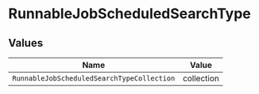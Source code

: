 # RunnableJobScheduledSearchType


## Values

| Name                                       | Value                                      |
| ------------------------------------------ | ------------------------------------------ |
| `RunnableJobScheduledSearchTypeCollection` | collection                                 |